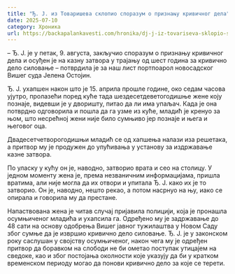 ```yaml
---
title: "Ђ. Ј. из Товаришева склопио споразум о признању кривичног дела"
date: 2025-07-10
category: Хроника
url: https://backapalankavesti.com/hronika/dj-j-iz-tovariseva-sklopio-sporazum-o-priznanju-krivicnog-dela/
---
```


– Ђ. Ј. је у петак, 9. августа, закључио споразум о признању кривичног дела и осуђен је на казну затвора у трајању од шест година за кривично дело силовање – потврдила је за наш лист портпоарол новосадског Вишег суда Јелена Остојин.

Ђ. Ј. ухапшен након што је 15. априла прошле године, око седам часова ујутро, пролазећи поред куће тада шездесетдеветогодишње жене коју познаје, видевши је у дворишту, питао да ли има упаљач. Када је она потврдно одговорила и пошла да га узме из куће, младић је кренуо за њом, што несрећној жени није било сумњиво јер познаје и њега и његовог оца.

Двадесетчетворогодишњи младић се од хапшења налази иза решетака, а притвор му је продужен до упућивања у установу за издржавање казне затвора.

По уласку у кућу он је, наводно, затворио врата и сео на столицу. У једном моменту жена је, према незваничним информацијама, пришла вратима, али није могла да их отвори и упитала Ђ. Ј. како их је то затворио. Он је, наводно, нешто рекао, а потом насрнуо на њу, иако се опирала и говорила му да престане.

Напаствована жена је читав случај пријавила полицији, која је пронашла осумњиченог младића и ухапсила га. Одређено му је задржавање до 48 сати на основу одобрења Вишег јавног тужилаштва у Новом Саду због сумње да је извршио кривично дело силовање. Ђ. Ј. је у законском року саслушан у својству осумњиченог, након чега му је одређен притвор да боравком на слободи не би ометао поступак утицајем на сведоке, као и због постојања околности које указују да би у кратком временском периоду могао да понови кривично дело за које се терети.
